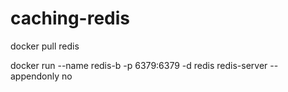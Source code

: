 ﻿# caching-redis

 docker pull redis

 docker run --name redis-b -p 6379:6379 -d redis redis-server --appendonly no
